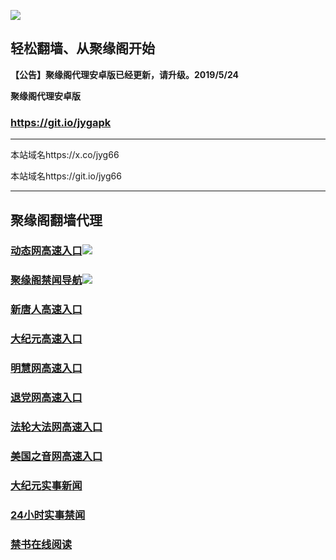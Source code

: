 ![](https://raw.githubusercontent.com/hao369/a/master/j.jpg)



## 轻松翻墙、从聚缘阁开始



**【公告】聚缘阁代理安卓版已经更新，请升级。2019/5/24**

 
**聚缘阁代理安卓版**
### https://git.io/jygapk  

***

本站域名https://x.co/jyg66 

本站域名https://git.io/jyg66



***




## 聚缘阁翻墙代理 




### [动态网高速入口](https://5a.59uap.xyz/hgfff/254)![](http://tupian.425e.eu.org/jygdl.gif)

### [聚缘阁禁闻导航](https://083z9s2fs8.execute-api.ap-northeast-2.amazonaws.com/2)![](http://tupian.425e.eu.org/jyg.gif)


### [新唐人高速入口](https://5a.59uap.xyz/hgfff/5)

### [大纪元高速入口](https://5a.59uap.xyz/hgfff/7)

### [明慧网高速入口](https://5a.59uap.xyz/hgfff/3)

### [退党网高速入口](https://5a.59uap.xyz/hgfff/8)

### [法轮大法网高速入口](https://5a.59uap.xyz/hgfff/15)

### [美国之音网高速入口](https://5a.59uap.xyz/hgfff/18)










### [大纪元实事新闻](https://git.io/fjmgE)

### [24小时实事禁闻](https://git.io/fj3Go)

### [禁书在线阅读](https://git.io/fjJ5Z)






